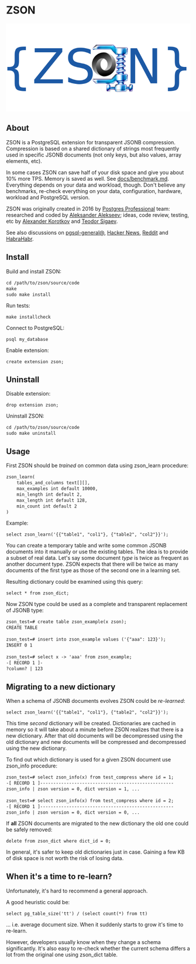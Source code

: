 # ZSON

![ZSON Logo](img/zson-logo.png)

## About

ZSON is a PostgreSQL extension for transparent JSONB compression. Compression is
based on a shared dictionary of strings most frequently used in specific JSONB
documents (not only keys, but also values, array elements, etc).

In some cases ZSON can save half of your disk space and give you about 10% more
TPS. Memory is saved as well. See [docs/benchmark.md](docs/benchmark.md).
Everything depends on your data and workload, though. Don't believe any
benchmarks, re-check everything on your data, configuration, hardware, workload
and PostgreSQL version.

ZSON was originally created in 2016 by [Postgres Professional][pgpro] team:
researched and coded by [Aleksander Alekseev][me]; ideas, code review, testing,
etc by [Alexander Korotkov][ak] and [Teodor Sigaev][ts].

[me]: http://eax.me/
[ak]: http://akorotkov.github.io/
[ts]: http://www.sigaev.ru/
[pgpro]: https://postgrespro.ru/

See also discussions on [pgsql-general@][gen], [Hacker News][hn], [Reddit][rd]
and [HabraHabr][habr].

[gen]: https://www.postgresql.org/message-id/flat/20160930185801.38654a1c%40e754
[hn]: https://news.ycombinator.com/item?id=12633486
[rd]: https://www.reddit.com/r/PostgreSQL/comments/55mr4r/zson_postgresql_extension_for_transparent_jsonb/
[habr]: https://habrahabr.ru/company/postgrespro/blog/312006/

## Install

Build and install ZSON:

```
cd /path/to/zson/source/code
make
sudo make install
```

Run tests:

```
make installcheck
```

Connect to PostgreSQL:

```
psql my_database
```

Enable extension:

```
create extension zson;
```

## Uninstall

Disable extension:

```
drop extension zson;
```

Uninstall ZSON:

```
cd /path/to/zson/source/code
sudo make uninstall
```

## Usage

First ZSON should be *trained* on common data using zson\_learn procedure:

```
zson_learn(
    tables_and_columns text[][],
    max_examples int default 10000,
    min_length int default 2,
    max_length int default 128,
    min_count int default 2
)
```

Example:

```
select zson_learn('{{"table1", "col1"}, {"table2", "col2"}}');
```

You can create a temporary table and write some common JSONB documents into it
manually or use the existing tables. The idea is to provide a subset of real
data.  Let's say some document *type* is twice as frequent as another document
type.  ZSON expects that there will be twice as many documents of the first type
as those of the second one in a learning set.

Resulting dictionary could be examined using this query:

```
select * from zson_dict;
```

Now ZSON type could be used as a complete and transparent replacement of JSONB
type:

```
zson_test=# create table zson_example(x zson);
CREATE TABLE

zson_test=# insert into zson_example values ('{"aaa": 123}');
INSERT 0 1

zson_test=# select x -> 'aaa' from zson_example;
-[ RECORD 1 ]-
?column? | 123
```

## Migrating to a new dictionary

When a schema of JSONB documents evolves ZSON could be *re-learned*:

```
select zson_learn('{{"table1", "col1"}, {"table2", "col2"}}');
```

This time *second* dictionary will be created. Dictionaries are cached in memory
so it will take about a minute before ZSON realizes that there is a new
dictionary. After that old documents will be decompressed using the old
dictionary and new documents will be compressed and decompressed using the new
dictionary.

To find out which dictionary is used for a given ZSON document use zson\_info
procedure:

```
zson_test=# select zson_info(x) from test_compress where id = 1;
-[ RECORD 1 ]---------------------------------------------------
zson_info | zson version = 0, dict version = 1, ...

zson_test=# select zson_info(x) from test_compress where id = 2;
-[ RECORD 1 ]---------------------------------------------------
zson_info | zson version = 0, dict version = 0, ...
```

If **all** ZSON documents are migrated to the new dictionary the old one could
be safely removed:

```
delete from zson_dict where dict_id = 0;
```

In general, it's safer to keep old dictionaries just in case. Gaining a few KB
of disk space is not worth the risk of losing data.

## When it's a time to re-learn?

Unfortunately, it's hard to recommend a general approach.

A good heuristic could be:

```
select pg_table_size('tt') / (select count(*) from tt)
```

... i.e. average document size. When it suddenly starts to grow it's time to
re-learn.

However, developers usually know when they change a schema significantly. It's
also easy to re-check whether the current schema differs a lot from the original
one using zson\_dict table.

